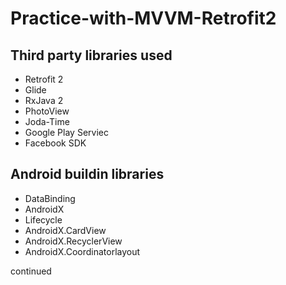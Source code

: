 # Practice-with-MVVM-Retrofit2
## Third party libraries used
- Retrofit 2
- Glide
- RxJava 2
- PhotoView
- Joda-Time
- Google Play Serviec
- Facebook SDK
## Android buildin libraries
- DataBinding
- AndroidX
- Lifecycle
- AndroidX.CardView
- AndroidX.RecyclerView
- AndroidX.Coordinatorlayout

continued
